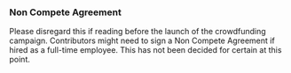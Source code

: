 ### Non Compete Agreement

Please disregard this if reading before the launch of the crowdfunding campaign.  Contributors might need to sign a Non Compete Agreement if hired as a full-time employee.  This has not been decided for certain at this point.
